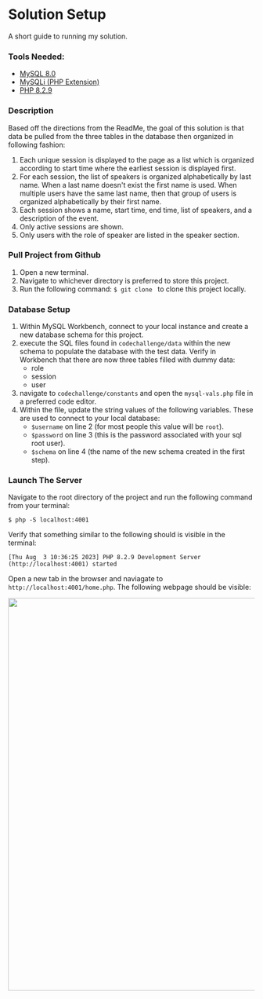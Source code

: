 # Solution Setup

A short guide to running my solution. 

### Tools Needed:
- [MySQL 8.0](https://downloads.mysql.com/archives/get/p/25/file/mysql-installer-web-community-8.0.19.0.msi)
- [MySQLi (PHP Extension)](https://www.php.net/manual/en/mysqli.installation.php)
- [PHP 8.2.9](https://www.php.net/manual/en/install.php)

### Description

Based off the directions from the ReadMe, the goal of this solution is that data be pulled from the three tables in the database then organized in following fashion:

1. Each unique session is displayed to the page as a list which is organized according to start time  where the earliest session is displayed first. 
2. For each session, the list of speakers is organized alphabetically by last name. When a last name doesn't exist the first name is used. When multiple users have the same last name, then that group of users is organized alphabetically by their first name. 
3. Each session shows a name, start time, end time, list of speakers, and a description of the event. 
4. Only active sessions are shown.
5. Only users with the role of speaker are listed in the speaker section.

### Pull Project from Github

1. Open a new terminal.
2. Navigate to whichever directory is preferred to store this project.
3. Run the following command: 
```$ git clone ``` to clone this project locally.

### Database Setup
1. Within MySQL Workbench, connect to your local instance and create a new database schema for this project. 
2. execute the SQL files found in `codechallenge/data` within the new schema to populate the database with the test data. Verify in Workbench that there are now three tables filled with dummy data:
    - role
    - session
    - user
3. navigate to `codechallenge/constants` and open the `mysql-vals.php` file in a preferred code editor. 
4. Within the file, update the string values of the following variables. These are used to connect to your local database:
    - `$username` on line 2 (for most people this value will be `root`).
    - `$password` on line 3 (this is the password associated with your sql root user).
    - `$schema` on line 4 (the name of the new schema created in the first step). 

### Launch The Server

Navigate to the root directory of the project and run the following command from your terminal:

```
$ php -S localhost:4001 
```
Verify that something similar to the following should is visible in the terminal: 
```
[Thu Aug  3 10:36:25 2023] PHP 8.2.9 Development Server (http://localhost:4001) started
```
Open a new tab in the browser and naviagate to `http://localhost:4001/home.php`. The following webpage should be visible:

<img src="browser-view.png" width="800">